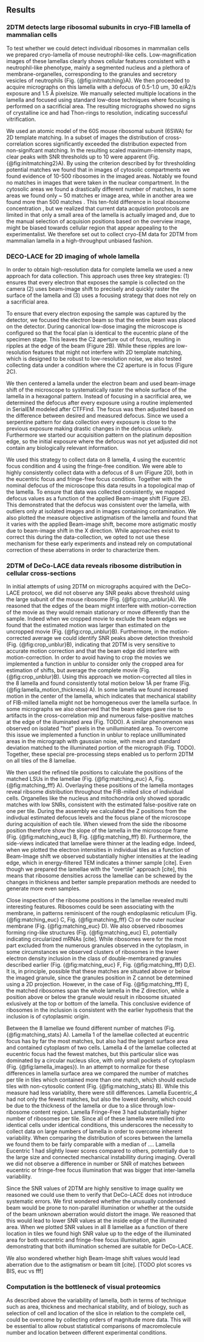 ## Results

### 2DTM detects large ribosomal subunits in cryo-FIB lamella of mammalian cells

To test whether we could detect individual ribosomes in mammalian cells we
prepared cryo-lamella of mouse neutrophil-like cells. Low-magnification images
of these lamellas clearly shows cellular features consistent with a
neutrophil-like phenotype, mainly a segmented nucleus and a plethora of
membrane-organelles, corresponding to the granules and secretory vesicles of
neutrophils (Fig. {@fig:initmatching}A). We then proceeded to acquire
micrographs on this lamella with a defocus of 0.5-1.0 um, 30 e/Å2/s exposure and
1.5 Å pixelsize. We manually selected multiple locations in the lamella and
focused using standard low-dose techniques where  focusing is performed on a
sacrificial area. The resulting micrographs showed no signs of crystalline ice
and had Thon-rings to  resolution, indicating successful vitrification. 

We used an atomic model of the 60S mouse ribosomal subunit  (6SWA) for 2D
template matching. In a subset of images the distribution of cross-correlation
scores significantly exceeded the distribution expected from non-signifcant
matching. In the resulting scaled maximum-intensity maps, clear peaks with SNR
thresholds up to 10 were apparent (Fig. {@fig:initmatching2}A). By using the
criterion described by for thresholding potential matches we found that in
images of cytosolic compartments we found evidence of 10-500 ribosomes in the
imaged areas. Notably we found no matches in images that were taken in the
nuclear compartment. In the cytosolic areas we found a drastically different
number of matches, In some areas we found only ~ 50 matches er image area, while
 in another area we found more than 500 matches . This ten-fold difference in
local ribosome concentration , but we realized that current data acquistion
protocols are limited in that only a small area of the lamella is actually
imaged and, due to the manual selection of acquision positions based on the
overview image, might be biased towards cellular region that appear appealing to
the experimentalist. We therefore set out to collect cryo-EM data for 2DTM from
mammalian lamella in a high-throughput unbiased fashion.

### DECO-LACE for 2D imaging of whole lamella

In order to obtain high-resolution data for complete lamella we used a new
approach for data collection. This approach uses three key strategies: (1)
ensures that every electron that exposes the sample is collected on the camera
(2) uses beam-image shift to precisely and quickly raster the surface of the
lamella and (3) uses a focusing strategy that does not rely on a sacrificial
area.

To ensure that every electron exposing the sample was captured by the detector,
we focused the electron beam so that the entire beam was placed on the detector.
During canonical low-dose imaging the microscope is configured so that the focal
plan is identical to the eucentric plane of the specimen stage. This leaves the
C2 aperture out of focus, resulting in ripples at the edge of the beam (Figure
2B). While these ripples are low-resolution features that might not interfere
with 2D template matching, which is designed to be robust to low-resolution
noise, we also tested collecting data under a condition where the C2 aperture is
in focus (Figure 2C). 

We then centered a lamella under the electron beam and used beam-image shift of
the microscope to systematically raster the whole surface of the lamella in a
hexagonal pattern. Instead of focusing in a sacrificial area, we determined the
defocus after every exposure using a routine implemented in SerialEM modeled
after CTFFind. The focus was then adjusted based on the difference between
desired and measured defocus. Since we used a serpentine pattern for data
collection every exposure is close to the previous exposure making drastic
changes in the defocus unlikely. Furthermore we started our acquisition pattern
on the platinum deposition edge, so the initial exposure where the defocus was
not yet adjusted did not contain any biologically relevant information. 

We used this strategy to collect data on 8 lamella, 4 using the eucentric focus
condition and 4 using the fringe-free condition. We were able to highly
consistently collect data with a defocus of 8 um (Figure 2D), both in the
eucentric focus and fringe-free focus condition. Together with the nominal
defocus of the microscope this data results in a topological map of the lamella.
To ensure that data was collected consistently, we mapped defocus values as a
function of the applied Beam-image shift (Figure 2E). This demonstrated that the
defocus was consistent over the lamella, with outliers only at isolated images
and in images containing contamination. We also plotted the measure objective
astigmatism of the lamella and found that it varies with the applied Beam-image
shift, become more astigmatic mostly due to beam-image shift in the X direction.
While approaches exist to correct this during the data-collection, we opted to
not use these mechanism for these early experiments and instead rely on
computational correction of these aberrations in order to characterize them. 

### 2DTM of DeCo-LACE data reveals ribosome distribution in cellular cross-sections

In initial attempts of using 2DTM on micrographs acquired with the DeCo-LACE
protocol, we did not observe any SNR peaks above threshold using the large
subunit of the mouse ribosome (Fig. {@fig:crop_unblur}A). We reasoned that the
edges of the beam might interfere with motion-correction of the movie as they
would remain stationary or move differently than the sample. Indeed when we
cropped movie to exclude the beam edges we found that the estimated motion was
larger than estimated on the uncropped movie (Fig. {@fig:crop_unblur}B).
Furthermore, in the motion-corrected average we could identify SNR peaks above
detection threshold (Fig. {@fig:crop_unblur}B), indicating that 2DTM is very
sensitive to accurate motion correction and that the beam edge did interfere
with motion-correction. In order to avoid having to crop the movies we
implemented a function in unblur to consider only the cropped area for
estimation of shifts, but average the complete movie (Fig. {@fig:crop_unblur}B).
Using this approach we motion-corrected all tiles in the 8 lamella and found
consistently total motion below 1Å per frame (Fig.
{@fig:lamella_motion_thickness} A). In some lamella we found increased motion in
the center of the lamella, which indicates that mechanical stability of
FIB-milled lamella might not be homogeneous over the lamella surface. In some
micrographs we also observed that the beam edges gave rise to artifacts in the
cross-correlation mip and numerous false-positive matches at the edge of the
illuminated area (Fig. TODO). A similar phenomenon was observed on isolated
"hot" pixels in the unilluminated area. To overcome this issue we implemented a
function in unblur to replace unillluminated areas in the micrograph with
gaussian noise, with mean and standard deviation matched to the illuminated
portion of the micrograph (Fig. TODO). Together, these special pre-processing
steps enabled us to perform 2DTM on all tiles of the 8 lamellae.

We then used the refined tile positions to calculate the positions of the
matched LSUs in the lamellae (Fig. {@fig:matching_euc} A, Fig.
{@fig:matching_fff} A). Overlaying these positions of the lamella montages
reveal ribsome distribution throughout the FIB-milled slice of individual cells.
Organelles like the nucleus and mitochondria only showed sporadic matches with
low SNRs, consistent with the estimated false-positive rate on one per tile.
During the assembly we calculated the Z positions from the indivdual estimated
defocus levels and the focus plane of the microscope during acquisition of each
tile. When viewed from the side the ribosome position therefore show the slope
of the lamella in the microscope frame (Fig. {@fig:matching_euc} B, Fig.
{@fig:matching_fff} B). Furthermore, the side-views indicated that lamellae were
thinner at the leading edge. Indeed, when we plotted the electron intensities in
individual tiles as a function of Beam-Image shift we observed substantially
higher intensities at the leading edge, which in energy-filtered TEM indicates a
thinner sample [cite]. Even though we prepared the lamellae with the "overtile"
approach [cite], this means that ribosome densities across the lamellae can be
schewed by the changes in thickness and better sample preparation methods are
needed to generate more even samples. 

Close inspection of the ribosome positions in the lamellae revealed multi
interesting features. Ribosomes could be seen associating with the membrane, in
patterns reminiscent of the rough endoplasmic reticulum (Fig.
{@fig:matching_euc} C, Fig. {@fig:matching_fff} C) or the outer nuclear membrane
(Fig. {@fig:matching_euc} D). We also observed ribosomes forming ring-like
structures (Fig. {@fig:matching_euc} E), potentially indicating circularized
mRNAs [cite]. While ribosomes were for the most part excluded from the numerous
granules observed in the cytoplasm, in some circumstances we observed clusters
of ribosomes in the lower electron density inclusion in the class of
double-membraned granules described earlier (Fig. {@fig:matching_euc} F, Fig.
{@fig:matching_fff} D,E). It is, in principle, possible that these matches are
situated above or below the imaged granule, since the granules position in Z
cannot be determined using a 2D projection. However, in the case of Fig.
{@fig:matching_fff} E, the matched ribosomes span the whole lamella  in the Z
direction, while a position above or below the granule would result in ribosome
situated exlusively at the top or bottom of the lamella. This conclusive
evidence of ribosomes in the inclusion is consistent with the earlier hypothesis
that the inclusion is of cytoplasmic origin.

Between the 8 lamellae we found different number of matches (Fig.
{@fig:matching_stats} A). Lamella 1 of the lamellae collected at eucentric focus
has by far the most matches, but also had the largest surface area and contained
cytoplasm of two cells. Lamella 4 of the lamellae collected at eucentric focus
had the fewest matches, but this particular slice was dominated by a circular
nucleus slice, with only small pockets of cytoplasm (Fig.
{@fig:lamella_images}). In an attempt to normalize for these differences in
lamella surface area we compared the number of matches per tile in tiles which
contained more than one match, which should exclude tiles with non-cytosolic
content (Fig. {@fig:matching_stats} B). While this measure had less variablity,
there were still differences. Lamella Eucentric_4 had not only the fewest
matches, but also the lowest density, which could be due to the thickness of the
lamella or due to a slice through low-ribosome content region. Lamella
Fringe-Free 3 had substantially higher number of ribosomes per tile. Since all
of these lamella were milled into identical cells under identical conditions,
this underscores the necessity to collect data on large numbers of lamella in
order to overcome inherent variability. When comparing the distribution of
scores between the lamella we found them to be fairly comparable with a median
of .... Lamella Eucentric 1 had slightly lower scores compared to others,
potentially due to the large size and connected mechanical instabillity during
imaging. Overall we did not observe a  difference in number or SNR of matches between eucentric or fringe-free focus illumination that was bigger that inter-lamella variability. 

Since the SNR values of 2DTM are highly sensitive to image quality we reasoned we could use them to verify that DeCo-LACE does not introduce systematic errors. We first wondered whether the unusually condensed beam would be prone to non-parallel illumination or whether at the outside of the beam unknown aberration would distort the image. We reasoned that this would lead to lower SNR values at the inside edge of the illuminated area. When we plotted SNR values in all 8 lamellae as a function of there location in tiles we found high SNR value up to the edge of the illuminated area for both eucentric and fringe-free focus illumination, again demonstrating that both illumination schemed are suitable for DeCo-LACE.

We also wondered whether high Beam-Image shift values would lead aberration due to the astigmatism or beam tilt [cite]. [TODO plot scores vs BIS, euc vs fff]
### Computation is the bottleneck of visual proteomics

As described above the variability of lamella, both in terms of technique such as area, thickness and mechanical stability, and of biology, such as selection of cell and location of the slice in relation to the complete cell, could be overcome by collecting orders of magnitude more data. This will be essential to allow robust statistical comparisons of macromolecule number and location between different experimental conditions. 


